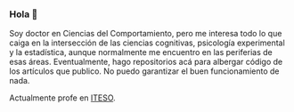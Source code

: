 ### Hola 👋

<!--
**jealcalat/jealcalat** is a ✨ _special_ ✨ repository because its `README.md` (this file) appears on your GitHub profile.

Here are some ideas to get you started:

- 🔭 I’m currently working on ...
- 🌱 I’m currently learning ...
- 👯 I’m looking to collaborate on ...
- 🤔 I’m looking for help with ...
- 💬 Ask me about ...
- 📫 How to reach me: ...
- 😄 Pronouns: ...
- ⚡ Fun fact: ...
-->

Soy doctor en Ciencias del Comportamiento, pero me interesa todo lo que caiga en la intersección de las ciencias cognitivas, psicología experimental y la estadística, aunque normalmente me encuentro en las periferias de esas áreas. Eventualmente, hago repositorios acá para albergar código de los artículos que publico. No puedo garantizar el buen funcionamiento de nada.

Actualmente profe en [ITESO](https://www.iteso.mx/).
